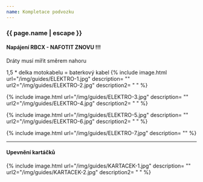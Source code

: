 ```yaml
---
name: Kompletace podvozku
---
```

### {{ page.name | escape }}

#### Napájení RBCX - NAFOTIT ZNOVU !!!
Dráty musí mířit směrem nahoru

1,5 * delka motokabelu = baterkový kabel
{% include image.html
    url="/img/guides/ELEKTRO-1.jpg"
    description=
        ""
    url2="/img/guides/ELEKTRO-2.jpg"
    description2=
        " "
%}

{% include image.html
    url="/img/guides/ELEKTRO-3.jpg"
    description=
        ""
    url2="/img/guides/ELEKTRO-4.jpg"
    description2=
        " "
%}

{% include image.html
    url="/img/guides/ELEKTRO-5.jpg"
    description=
        ""
    url2="/img/guides/ELEKTRO-6.jpg"
    description2=
        " "
%}

{% include image.html
    url="/img/guides/ELEKTRO-7.jpg"
    description=
        ""
%}

---

#### Upevnění kartáčků

{% include image.html
    url="/img/guides/KARTACEK-1.jpg"
    description=
        ""
    url2="/img/guides/KARTACEK-2.jpg"
    description2=
        " "
%}